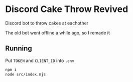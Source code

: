 # Discord Cake Throw Revived

Discord bot to throw cakes at eachother

The old bot went offline a while ago, so I remade it

## Running

Put `TOKEN` and `CLIENT_ID` into `.env`

```sh
npm i
node src/index.mjs
```
